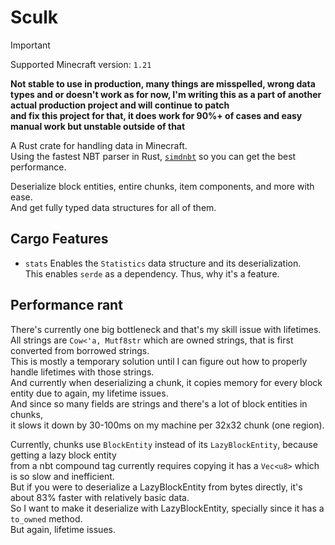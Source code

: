 # Sculk

> [!IMPORTANT]  
> Supported Minecraft version: `1.21`


**Not stable to use in production, many things are misspelled, wrong data types and or doesn't work as for now, I'm
writing this as a part of another actual production project and will continue to patch  
and fix this project for that, it does work for 90%+ of cases and easy manual work but unstable outside of that**

A Rust crate for handling data in Minecraft.  
Using the fastest NBT parser in Rust, [`simdnbt`](https://crates.io/crates/simdnbt) so you can get the best performance.

Deserialize block entities, entire chunks, item components, and more with ease.  
And get fully typed data structures for all of them.

## Cargo Features

- `stats` Enables the `Statistics` data structure and its deserialization.  
  This enables `serde` as a dependency. Thus, why it's a feature.

## Performance rant

There's currently one big bottleneck and that's my skill issue with lifetimes.  
All strings are `Cow<'a, Mutf8str` which are owned strings, that is first converted from borrowed strings.  
This is mostly a temporary solution until I can figure out how to properly handle lifetimes with those strings.  
And currently when deserializing a chunk, it copies memory for every block entity due to again, my lifetime issues.  
And since so many fields are strings and there's a lot of block entities in chunks,  
it slows it down by 30-100ms on my machine per 32x32 chunk (one region).

Currently, chunks use `BlockEntity` instead of its `LazyBlockEntity`, because getting a lazy block entity  
from a nbt compound tag currently requires copying it has a `Vec<u8>` which is so slow and inefficient.  
But if you were to deserialize a LazyBlockEntity from bytes directly, it's about 83% faster with relatively basic
data.  
So I want to make it deserialize with LazyBlockEntity, specially since it has a `to_owned` method.  
But again, lifetime issues.  
